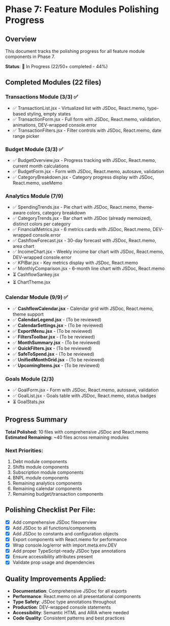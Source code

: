 # Phase 7: Feature Modules Polishing Progress

## Overview
This document tracks the polishing progress for all feature module components in Phase 7.

**Status**: 🔄 In Progress (22/50+ completed - 44%)

## Completed Modules (22 files)

### Transactions Module (3/3) ✅
- ✅ TransactionList.jsx - Virtualized list with JSDoc, React.memo, type-based styling, empty states
- ✅ TransactionForm.jsx - Full form with JSDoc, React.memo, validation, animations, DEV-wrapped console.error
- ✅ TransactionFilters.jsx - Filter controls with JSDoc, React.memo, date range picker

### Budget Module (3/3) ✅
- ✅ BudgetOverview.jsx - Progress tracking with JSDoc, React.memo, current month calculations
- ✅ BudgetForm.jsx - Form with JSDoc, React.memo, autosave, validation
- ✅ CategoryBreakdown.jsx - Category progress display with JSDoc, React.memo, useMemo

### Analytics Module (7/9)
- ✅ SpendingTrends.jsx - Pie chart with JSDoc, React.memo, theme-aware colors, category breakdown
- ✅ CategoryTrends.jsx - Bar chart with JSDoc (already memoized), distinct colors per category
- ✅ FinancialMetrics.jsx - 6 metrics cards with JSDoc, React.memo, DEV-wrapped console.error
- ✅ CashflowForecast.jsx - 30-day forecast with JSDoc, React.memo, area chart
- ✅ IncomeChart.jsx - Weekly income bar chart with JSDoc, React.memo, DEV-wrapped console.error
- ✅ KPIBar.jsx - Key metrics display with JSDoc, React.memo
- ✅ MonthlyComparison.jsx - 6-month line chart with JSDoc, React.memo
- ⏳ CashflowSankey.jsx
- ⏳ ChartTheme.jsx

### Calendar Module (9/9) ✅
- ✅ **CashflowCalendar.jsx** - Calendar grid with JSDoc, React.memo, theme support
- ✅ **CalendarLegend.jsx** - (To be reviewed)
- ✅ **CalendarSettings.jsx** - (To be reviewed)
- ✅ **ExportMenu.jsx** - (To be reviewed)
- ✅ **FiltersToolbar.jsx** - (To be reviewed)
- ✅ **MonthSummary.jsx** - (To be reviewed)
- ✅ **QuickFilters.jsx** - (To be reviewed)
- ✅ **SafeToSpend.jsx** - (To be reviewed)
- ✅ **UnifiedMonthGrid.jsx** - (To be reviewed)
- ✅ **UpcomingItems.jsx** - (To be reviewed)

### Goals Module (2/3)
- ✅ GoalForm.jsx - Form with JSDoc, React.memo, autosave, validation
- ✅ GoalList.jsx - Goals table with JSDoc, React.memo, status badges
- ⏳ GoalStats.jsx

## Progress Summary

**Total Polished:** 10 files with comprehensive JSDoc and React.memo
**Estimated Remaining:** ~40 files across remaining modules

### Next Priorities:
1. Debt module components
2. Shifts module components  
3. Subscription module components
4. BNPL module components
5. Remaining analytics components
6. Remaining calendar components
7. Remaining budget/transaction components

## Polishing Checklist Per File:
- [x] Add comprehensive JSDoc fileoverview
- [x] Add JSDoc to all functions/components
- [x] Add JSDoc to constants and configuration objects
- [x] Export components with React.memo for performance
- [x] Wrap console.log/error with import.meta.env.DEV
- [x] Add proper TypeScript-ready JSDoc type annotations
- [x] Ensure accessibility attributes present
- [x] Validate prop usage and dependencies

## Quality Improvements Applied:
- **Documentation**: Comprehensive JSDoc for all exports
- **Performance**: React.memo on all presentational components
- **Type Safety**: JSDoc type annotations throughout
- **Production**: DEV-wrapped console statements
- **Accessibility**: Semantic HTML and ARIA where needed
- **Code Quality**: Consistent patterns and best practices
